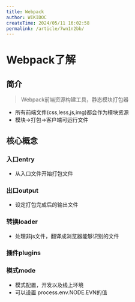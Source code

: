 ```yaml
---
title: Webpack
author: WIKIDOC
createTime: 2024/05/11 16:02:58
permalink: /article/7wn1n2bb/
---
```

# Webpack了解

## 简介
>   Webpack前端资源构建工具，静态模块打包器
-   所有前端文件(css,less,js,img)都会作为模块资源
-   模块->打包->客户端可运行文件

## 核心概念

### 入口entry
-   从入口文件开始打包文件

### 出口output
-   设定打包完成后的输出文件

### 转换loader 
-   处理非js文件，翻译成浏览器能够识别的文件

### 插件plugins

### 模式mode
-   模式配置，开发以及线上环境
-   可以设置 process.env.NODE.EVN的值